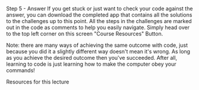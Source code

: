 Step 5 - Answer
If you get stuck or just want to check your code against the answer, you can download the completed app that contains all the solutions to the challenges up to this point. All the steps in the challenges are marked out in the code as comments to help you easily navigate. Simply head over to the top left corner on this screen "Course Resources" Button.

Note: there are many ways of achieving the same outcome with code, just because you did it a slightly different way doesn't mean it's wrong. As long as you achieve the desired outcome then you've succeeded. After all, learning to code is just learning how to make the computer obey your commands!

Resources for this lecture

